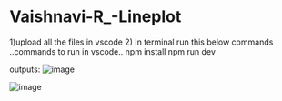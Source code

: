 # Vaishnavi-R_-Lineplot
 1)upload all the files in vscode 
 2) In terminal run this below commands 
..commands to run in vscode..
 npm install
 npm run dev

 outputs:
 ![image](https://github.com/user-attachments/assets/5d77be47-f0db-4da4-bdc2-11b4a0bc7e29)

![image](https://github.com/user-attachments/assets/645bf2ca-2070-4e78-87e2-6da5ebbe85d7)



